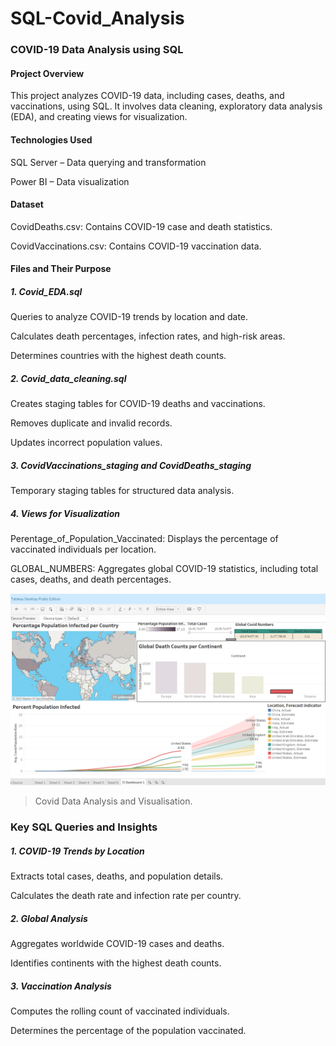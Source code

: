 # SQL-Covid_Analysis
### COVID-19 Data Analysis using SQL

#### Project Overview

This project analyzes COVID-19 data, including cases, deaths, and vaccinations, using SQL. It involves data cleaning, exploratory data analysis (EDA), and creating views for visualization.

#### Technologies Used

SQL Server – Data querying and transformation

Power BI – Data visualization

 #### Dataset

CovidDeaths.csv: Contains COVID-19 case and death statistics.

CovidVaccinations.csv: Contains COVID-19 vaccination data.

#### Files and Their Purpose

##### 1. Covid_EDA.sql

Queries to analyze COVID-19 trends by location and date.

Calculates death percentages, infection rates, and high-risk areas.

Determines countries with the highest death counts.

##### 2. Covid_data_cleaning.sql

Creates staging tables for COVID-19 deaths and vaccinations.

Removes duplicate and invalid records.

Updates incorrect population values.

##### 3. CovidVaccinations_staging and CovidDeaths_staging

Temporary staging tables for structured data analysis.

##### 4. Views for Visualization

Perentage_of_Population_Vaccinated: Displays the percentage of vaccinated individuals per location.

GLOBAL_NUMBERS: Aggregates global COVID-19 statistics, including total cases, deaths, and death percentages.


![](https://raw.githubusercontent.com/AaliyaBai/SQL-Covid_Analysis/9af0faa70b86d816616db5280f146deb681578c6/Covid_Visualisation.png)

> Covid Data Analysis and Visualisation.

### Key SQL Queries and Insights

##### 1. COVID-19 Trends by Location

Extracts total cases, deaths, and population details.

Calculates the death rate and infection rate per country.

##### 2. Global Analysis

Aggregates worldwide COVID-19 cases and deaths.

Identifies continents with the highest death counts.

##### 3. Vaccination Analysis

Computes the rolling count of vaccinated individuals.

Determines the percentage of the population vaccinated.